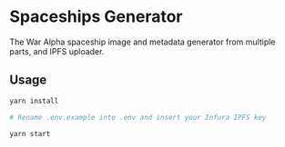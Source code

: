 # Spaceships Generator

The War Alpha spaceship image and metadata generator from multiple parts, and IPFS uploader.

## Usage

```bash
yarn install

# Rename .env.example into .env and insert your Infura IPFS key

yarn start
```

